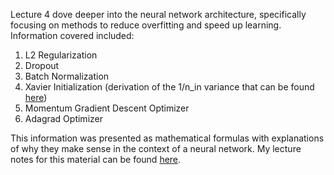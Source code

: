 Lecture 4 dove deeper into the neural network architecture, specifically focusing on methods to reduce overfitting and speed up learning.
Information covered included:

1) L2 Regularization
2) Dropout
3) Batch Normalization
4) Xavier Initialization (derivation of the 1/n_in variance that can be found [here](http://andyljones.tumblr.com/post/110998971763/an-explanation-of-xavier-initialization))
5) Momentum Gradient Descent Optimizer
6) Adagrad Optimizer

This information was presented as mathematical formulas with explanations of why they make sense in the context of a neural network.  My lecture notes for this material can be found [here](https://github.com/Andrew-Draganov/Neural-Networks-in-Application/tree/master/Slide%20Shows/4-LectureNotes).
